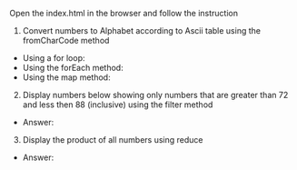 Open the index.html in the browser and follow the instruction

1. Convert numbers to Alphabet according to Ascii table using the fromCharCode method
 - Using a for loop:
 - Using the forEach method:
 -  Using the map method:

2. Display numbers below showing only numbers that are greater than 72 and less then 88 (inclusive) using the filter method
 - Answer:

3. Display the product of all numbers using reduce
 - Answer:

